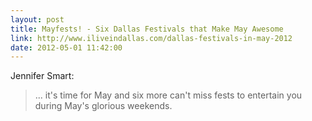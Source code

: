 ```yaml
---
layout: post
title: Mayfests! - Six Dallas Festivals that Make May Awesome
link: http://www.iliveindallas.com/dallas-festivals-in-may-2012
date: 2012-05-01 11:42:00
---
```


Jennifer Smart:
> ... it's time for May and six more can't miss fests to entertain you
> during May's glorious weekends.

